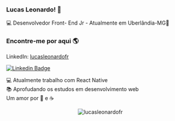 ### Lucas Leonardo! 👋
💻 Desenvolvedor Front- End Jr - Atualmente em Uberlândia-MG🏡 
### Encontre-me por aqui 🌎
<p>LinkedIn: <a href="https://www.linkedin.com/in/lucasleonardofr/">lucasleonardofr</a></p>

[![Linkedin Badge](https://img.shields.io/badge/-HugoDuarte-blue?style=flat-square&logo=Linkedin&logoColor=white&link=https://www.linkedin.com/in/lucasleonardofr/)](https://www.linkedin.com/in/lucasleonardofr/) 


💻 Atualmente trabalho com React Native<br>
📚 Aprofudando os estudos em desenvolvimento web<br>
Um amor por :pizza: e :coffee:

<p align="center"> <img src="https://github-readme-stats.vercel.app/api?username=lucasleonardofr&show_icons=true" alt="lucasleonardofr" /> </p>



